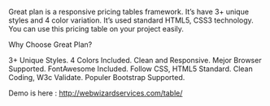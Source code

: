 Great plan is a responsive pricing tables framework. It’s have 3+ unique styles and 4 color variation. It’s used standard HTML5, CSS3 technology. You can use this pricing table on your project easily.


Why Choose Great Plan?

3+ Unique Styles.
4 Colors Included.
Clean and Responsive.
Mejor Browser Supported.
FontAwesome Included.
Follow CSS, HTML5 Standard.
Clean Coding, W3c Validate.
Populer Bootstrap Supported.



Demo is here : http://webwizardservices.com/table/
